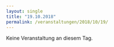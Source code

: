 ```yaml
---
layout: single
title: "19.10.2018"
permalink: /veranstaltungen/2018/10/19/
---
```


Keine Veranstaltung an diesem Tag.
